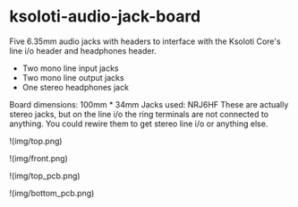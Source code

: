 # ksoloti-audio-jack-board 

Five 6.35mm audio jacks with headers to interface with the Ksoloti Core's line i/o header and headphones header.

- Two mono line input jacks
- Two mono line output jacks
- One stereo headphones jack

Board dimensions: 100mm * 34mm
Jacks used: NRJ6HF
These are actually stereo jacks, but on the line i/o the ring terminals are not connected to anything. You could rewire them to get stereo line i/o or anything else.


!(img/top.png)


!(img/front.png)


!(img/top_pcb.png)


!(img/bottom_pcb.png)